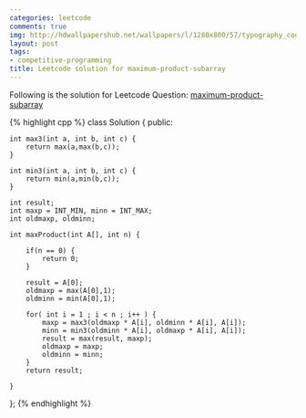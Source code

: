 ```yaml
---
categories: leetcode
comments: true
img: http://hdwallpapershub.net/wallpapers/l/1280x800/57/typography_code_javascript_black_background_programmer_syntax_1280x800_56614.jpg
layout: post
tags:
- competitive-programming
title: Leetcode solution for maximum-product-subarray
---
```


Following is the solution for Leetcode Question: [maximum-product-subarray](https://leetcode.com/problems/maximum-product-subarray/)

{% highlight cpp %}
class Solution {
public:

    int max3(int a, int b, int c) {
        return max(a,max(b,c));
    }
    
    int min3(int a, int b, int c) {
        return min(a,min(b,c));
    }

    int result;
    int maxp = INT_MIN, minn = INT_MAX;
    int oldmaxp, oldminn;

    int maxProduct(int A[], int n) {
        
        if(n == 0) {
            return 0;
        }
        
        result = A[0];
        oldmaxp = max(A[0],1);
        oldminn = min(A[0],1);
        
        for( int i = 1 ; i < n ; i++ ) {
            maxp = max3(oldmaxp * A[i], oldminn * A[i], A[i]);
            minn = min3(oldminn * A[i], oldmaxp * A[i], A[i]);
            result = max(result, maxp);
            oldmaxp = maxp;
            oldminn = minn;
        }
        return result;
        
    }
};
{% endhighlight %}